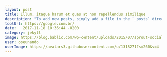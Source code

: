 ```yaml
---
layout: post
title: Illum, itaque harum et quas at non repellendus similique
description: "To add new posts, simply add a file in the `_posts` directory that follows the convention `YYYY-MM-DD-name-of-post.ext` and includes the necessary front matter. Take a look at the source for this post to get an idea about how it works."
toolUrl: https://google.com.br/
date:   2017-11-18 10:36:44 -0200
category: jekyll
image: https://blog.bablic.com/wp-content/uploads/2015/07/sprout-social-growth-hacking-tool.jpg
user: oseunando
userImage: https://avatars3.githubusercontent.com/u/1318271?s=260&v=4
---
```

